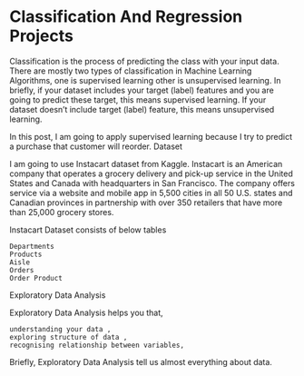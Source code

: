 # Classification And Regression Projects

Classification is the process of predicting the class with your input data. There are mostly two types of classification in Machine Learning Algorithms, one is supervised learning other is unsupervised learning. In briefly, if your dataset includes your target (label) features and you are going to predict these target, this means supervised learning. If your dataset doesn’t include target (label) feature, this means unsupervised learning.

In this post, I am going to apply supervised learning because I try to predict a purchase that customer will reorder.
Dataset

I am going to use Instacart dataset from Kaggle. Instacart is an American company that operates a grocery delivery and pick-up service in the United States and Canada with headquarters in San Francisco. The company offers service via a website and mobile app in 5,500 cities in all 50 U.S. states and Canadian provinces in partnership with over 350 retailers that have more than 25,000 grocery stores.

Instacart Dataset consists of below tables

    Departments
    Products
    Aisle
    Orders
    Order Product

Exploratory Data Analysis

Exploratory Data Analysis helps you that,

    understanding your data ,
    exploring structure of data ,
    recognising relationship between variables,

Briefly, Exploratory Data Analysis tell us almost everything about data.
